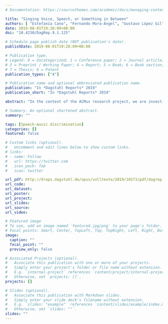 ```yaml
---
# Documentation: https://sourcethemes.com/academic/docs/managing-content/

title: "Singing Voice, Speech, or Something in Between"
authors: [ "Estefanía Cano", "Fernando Mora-Ángel", "Gustavo López Gil", "José Ricardo Zapata", "Antonio Escamilla"]
date: 2019-08-01T19:28:09+08:00
doi: "10.4230/DagRep.9.1.125"

# Schedule page publish date (NOT publication's date).
publishDate: 2019-08-01T19:28:09+08:00

# Publication type.
# Legend: 0 = Uncategorized; 1 = Conference paper; 2 = Journal article;
# 3 = Preprint / Working Paper; 4 = Report; 5 = Book; 6 = Book section;
# 7 = Thesis; 8 = Patent
publication_types: ["4"]

# Publication name and optional abbreviated publication name.
publication: "In *Dagstuhl Reports* 2019"
publication_short: "In *Dagstuhl Reports* 2019"

abstract: "In the context of the ACMus research project, we are investigating automatic techniques for annotation and segmentation of digital archives of non-western music. In particular, we are focusing on a collection of traditional Colombian music compiled in the Músicas Regionales archive at the Universidad de Antioquia in Medellín, Colombia. Of particular interest are a series of recordings of vocal expressions of indigenous cultures native to different regions of the country. These vocal expressions can either be very close to speech (almost asreciting something), can include some melodic elements, or can be closer to the concept of singing voice from a Western music perspective (exhibiting a defined melodic line). From anautomatic classification point of view, the traditional binary discrimination between speechand singing voice falls short, calling for a more general characterization of vocal expressions. For example, one may use a range[0,1] with 0 being pure speech,1 being singing voice (from a Western music perspective), and allowing everything that falls in between these bounds. In this context, interesting research questions arise: Is the degree of melodic elements in these vocal expressions informative for the region where a recording was made? Can we conclude the functional aspects of these recordings (ritual, prayer, social, playful, healing) based on this characterization? Could these categories be shared between different cultures?"

# Summary. An optional shortened abstract.
summary: ""

tags: [Speech-music discrimination]
categories: []
featured: false

# Custom links (optional).
#   Uncomment and edit lines below to show custom links.
# links:
# - name: Follow
#   url: https://twitter.com
#   icon_pack: fab
#   icon: twitter

url_pdf: http://drops.dagstuhl.de/opus/volltexte/2019/10573/pdf/dagrep_v009_i001_p125_19052.pdf
url_code:
url_dataset:
url_poster:
url_project:
url_slides:
url_source:
url_video:

# Featured image
# To use, add an image named `featured.jpg/png` to your page's folder. 
# Focal points: Smart, Center, TopLeft, Top, TopRight, Left, Right, BottomLeft, Bottom, BottomRight.
image:
  caption: ""
  focal_point: ""
  preview_only: false

# Associated Projects (optional).
#   Associate this publication with one or more of your projects.
#   Simply enter your project's folder or file name without extension.
#   E.g. `internal-project` references `content/project/internal-project/index.md`.
#   Otherwise, set `projects: []`.
projects: []

# Slides (optional).
#   Associate this publication with Markdown slides.
#   Simply enter your slide deck's filename without extension.
#   E.g. `slides: "example"` references `content/slides/example/index.md`.
#   Otherwise, set `slides: ""`.
slides: ""
---
```


